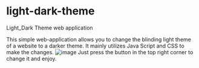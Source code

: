 # light-dark-theme
Light_Dark Theme web application 

This simple web-application allows you to change the blinding light theme of a website to a darker theme. It mainly utilizes Java Script and CSS to make the changes. 
![image](https://user-images.githubusercontent.com/95673380/151489635-c99078cf-8699-4c8b-a607-98ead4a13133.png)
Just press the button in the top right corner to change it and enjoy. 
